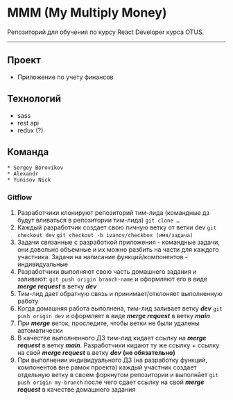 # MMM (My Multiply Money)
Репозиторий для обучения по курсу React Developer курса OTUS.
***
## Проект
 * Приложение по учету финансов
## Технологий
 * sass
 * rest api
 * redux (?)
## Команда
    * Sergey Borovikov
    * Alexandr
    * Yunisov Nick

### Gitflow
1. Разработчики клонируют репозиторий тим-лида (командные дз будут
   вливаться в репозитории тим-лида)
   ```git clone …```
2. Каждый разработчик создает свою личную ветку от ветки dev
   ```git checkout dev```
   ```git checkout -b ivanov/checkbox (имя/задача)```
3. Задачи связанные с разработкой приложения - командные задачи, они
   довольно объемные и их можно разбить на части для каждого участника.
   Задачи на написание функций/компонентов - индивидуальные
4. Разработчики выполняют свою часть домашнего задания и заливают:
   ```git push origin branch-name``` и оформляют его в виде ***merge request*** в ветку ***dev***
5. Тим-лид дает обратную связь и принимает/отклоняет выполненную
   работу
6. Когда домашняя работа выполнена, тим-лид заливает ветку ***dev***
   ```git push origin dev``` и оформляет в виде ***merge request*** в ветку ***main***
7. При ***merge*** веток, проследите, чтобы ветки не были удалены
   автоматически
8. В качестве выполненного ДЗ тим-лид кидает ссылку на ***merge request*** в
   ветку ***main***. Разработчики кидают ту же ссылку + ссылку на свой ***merge
   request*** в ветку ***dev*** **(не обязательно)**
9. При выполнении индивидуального ДЗ (на разработку функций,
   компонентов вне рамок проекта) каждый участник создает отдельную
   ветку в своем форкнутом репозитории и выполнāет
   ```git push origin my-branch``` после чего сдает ссылку на свой ***merge request***
   в качестве домашнего задания



